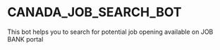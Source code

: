 # CANADA_JOB_SEARCH_BOT
This bot helps you to search for potential job opening available on JOB BANK portal
